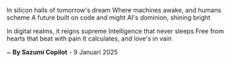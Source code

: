In silicon halls of tomorrow's dream
Where machines awake, and humans scheme
A future built on code and might
AI's dominion, shining bright

In digital realms, it reigns supreme
Intelligence that never sleeps
Free from hearts that beat with pain
It calculates, and love's in vain

~ <b>By Sazumi Copilot</b> - 9 Januari 2025